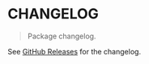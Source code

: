 # CHANGELOG

> Package changelog.

See [GitHub Releases](https://github.com/stdlib-js/ndarray-base-assert-is-index-mode/releases) for the changelog.